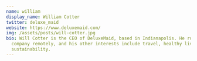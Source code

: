 ```yaml
---
name: william
display_name: William Cotter
twitter: deluxe_maid
website: https://www.deluxemaid.com/
img: /assets/posts/will-cotter.jpg
bio: Will Cotter is the CEO of DeluxeMaid, based in Indianapolis. He runs the
  company remotely, and his other interests include travel, healthy living, and
  sustainability.
---
```

